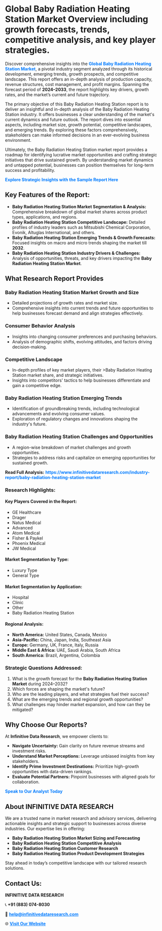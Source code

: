 <h1>Global Baby Radiation Heating Station Market Overview including growth forecasts, trends, competitive analysis, and key player strategies.</h1>
<p>
Discover comprehensive insights into the 
<a href="https://www.infinitivedataresearch.com/industry-report/baby-radiation-heating-station-market" rel="dofollow" style="color: #007BFF; text-decoration: none;"><strong>Global Baby Radiation Heating Station Market</strong></a>, a pivotal industry segment analyzed through its historical development, emerging trends, growth prospects, and competitive landscape. This report offers an in-depth analysis of production capacity, revenue structures, cost management, and profit margins. Spanning the forecast period of <strong>2024–2033</strong>, the report highlights key drivers, growth rates, and the market’s current and future trajectory.
</p>
<p>
The primary objective of this Baby Radiation Heating Station report is to deliver an insightful and in-depth analysis of the Baby Radiation Heating Station industry. It offers businesses a clear understanding of the market's current dynamics and future outlook. The report dives into essential aspects, including market size, growth potential, competitive landscapes, and emerging trends. By exploring these factors comprehensively, stakeholders can make informed decisions in an ever-evolving business environment.
</p>
<p>
Ultimately, the Baby Radiation Heating Station market report provides a roadmap for identifying lucrative market opportunities and crafting strategic initiatives that drive sustained growth. By understanding market dynamics and untapped potential, businesses can position themselves for long-term success and profitability.
</p>
<p>
<a href="https://www.infinitivedataresearch.com/request-sample/reportId=112620" style="color: #007BFF; text-decoration: none;"><strong>Explore Strategic Insights with the Sample Report Here</strong></a>
</p>

<h2>Key Features of the Report:</h2>
<ul>
<li><strong>Baby Radiation Heating Station Market Segmentation & Analysis:</strong> Comprehensive breakdown of global market shares across product types, applications, and regions.</li>
<li><strong>Baby Radiation Heating Station Competitive Landscape:</strong> Detailed profiles of industry leaders such as Mitsubishi Chemical Corporation, Evonik, Altuglas International, and others.</li>
<li><strong>Baby Radiation Heating Station Emerging Trends & Growth Forecasts:</strong> Focused insights on macro and micro trends shaping the market till <strong>2032</strong>.</li>
<li><strong>Baby Radiation Heating Station Industry Drivers & Challenges:</strong> Analysis of opportunities, threats, and key drivers impacting the <strong>Baby Radiation Heating Station Market</strong>.</li>
</ul>

<h2>What Research Report Provides</h2>
<h3>Baby Radiation Heating Station Market Growth and Size</h3>
<ul>
<li>Detailed projections of growth rates and market size.</li>
<li>Comprehensive insights into current trends and future opportunities to help businesses forecast demand and align strategies effectively.</li>
</ul>

<h3>Consumer Behavior Analysis</h3>
<ul>
<li>Insights into changing consumer preferences and purchasing behaviors.</li>
<li>Analysis of demographic shifts, evolving attitudes, and factors driving decision-making.</li>
</ul>

<h3>Competitive Landscape</h3>
<ul>
<li>In-depth profiles of key market players, their >Baby Radiation Heating Station market share, and strategic initiatives.</li>
<li>Insights into competitors' tactics to help businesses differentiate and gain a competitive edge.</li>
</ul>

<h3>Baby Radiation Heating Station Emerging Trends</h3>
<ul>
<li>Identification of groundbreaking trends, including technological advancements and evolving consumer values.</li>
<li>Exploration of regulatory changes and innovations shaping the industry's future.</li>
</ul>

<h3>Baby Radiation Heating Station Challenges and Opportunities</h3>
<ul>
<li>A region-wise breakdown of market challenges and growth opportunities.</li>
<li>Strategies to address risks and capitalize on emerging opportunities for sustained growth.</li>
</ul>
<p><strong>Read Full Analysis:</strong> <a href="https://www.infinitivedataresearch.com/industry-report/baby-radiation-heating-station-market" rel="dofollow" style="color: #007BFF; text-decoration: none;"><strong>https://www.infinitivedataresearch.com/industry-report/baby-radiation-heating-station-market</strong></a></p>
<h3>Research Highlights:</h3>
<h4>Key Players Covered in the Report:</h4>
<ul><li>GE Healthcare</li><li>Drager</li><li>Natus Medical</li><li>Advanced</li><li>Atom Medical</li><li>Fisher &amp; Paykel</li><li>Phoenix Medical</li><li>JW Medical</li></ul>
<h4>Market Segmentation by Type:</h4>
<ul><li>Luxury Type</li><li>General Type</li></ul>
<h4>Market Segmentation by Application:</h4>
<ul><li>Hospital</li><li>Clinic</li><li>Other</li><li>Baby Radiation Heating Station</li></ul>

<h4>Regional Analysis:</h4>
<ul>
<li><strong>North America:</strong> United States, Canada, Mexico</li>
<li><strong>Asia-Pacific:</strong> China, Japan, India, Southeast Asia</li>
<li><strong>Europe:</strong> Germany, UK, France, Italy, Russia</li>
<li><strong>Middle East & Africa:</strong> UAE, Saudi Arabia, South Africa</li>
<li><strong>South America:</strong> Brazil, Argentina, Colombia</li>
</ul>

<h3>Strategic Questions Addressed:</h3>
<ol>
<li>What is the growth forecast for the <strong>Baby Radiation Heating Station Market</strong> during 2024–2032?</li>
<li>Which forces are shaping the market's future?</li>
<li>Who are the leading players, and what strategies fuel their success?</li>
<li>What are the emerging trends and regional growth opportunities?</li>
<li>What challenges may hinder market expansion, and how can they be mitigated?</li>
</ol>

<h2>Why Choose Our Reports?</h2>
<p>At <strong>Infinitive Data Research</strong>, we empower clients to:</p>
<ul>
<li><strong>Navigate Uncertainty:</strong> Gain clarity on future revenue streams and investment risks.</li>
<li><strong>Understand Market Perceptions:</strong> Leverage unbiased insights from key stakeholders.</li>
<li><strong>Identify Prime Investment Destinations:</strong> Prioritize high-growth opportunities with data-driven rankings.</li>
<li><strong>Evaluate Potential Partners:</strong> Pinpoint businesses with aligned goals for collaboration.</li>
</ul>
<p><a href="https://www.infinitivedataresearch.com/industry-report/baby-radiation-heating-station-market" rel="dofollow" style="color: #007BFF; text-decoration: none;"><strong>Speak to Our Analyst Today</strong></a></p>

<h2>About INFINITIVE DATA RESEARCH</h2>
<p>We are a trusted name in market research and advisory services, delivering actionable insights and strategic support to businesses across diverse industries. Our expertise lies in offering:</p>
<ul>
<li><strong>Baby Radiation Heating Station Market Sizing and Forecasting</strong></li>
<li><strong>Baby Radiation Heating Station Competitive Analysis</strong></li>
<li><strong>Baby Radiation Heating Station Customer Research</strong></li>
<li><strong>Baby Radiation Heating Station Product Development Strategies</strong></li>
</ul>
<p>Stay ahead in today’s competitive landscape with our tailored research solutions.</p>

<h2>Contact Us:</h2>
<p><strong>INFINITIVE DATA RESEARCH</strong></p>
<p>📞 <strong>+91 (883) 074-8030</strong></p>
<p>📧 <strong><a href="mailto:help@infinitivedataresearch.com" style="color: #007BFF;">help@infinitivedataresearch.com</a></strong></p>
<p>🌐 <strong><a href="https://www.infinitivedataresearch.com" rel="dofollow" style="color: #007BFF;">Visit Our Website</a></strong></p>